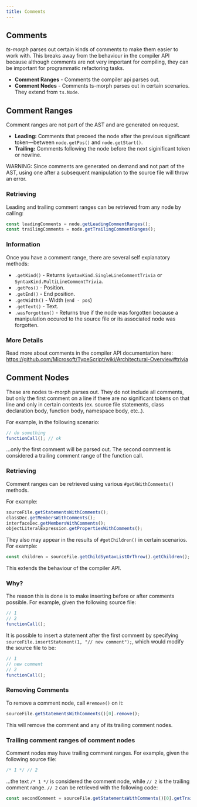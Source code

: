 ```yaml
---
title: Comments
---
```


## Comments

_ts-morph_ parses out certain kinds of comments to make them easier to work with. This breaks away from the behaviour in the compiler API because although comments are not very important for compiling, they can be important for programmatic refactoring tasks.

- **Comment Ranges** - Comments the compiler api parses out.
- **Comment Nodes** - Comments ts-morph parses out in certain scenarios. They extend from `ts.Node`.

## Comment Ranges

Comment ranges are not part of the AST and are generated on request.

- **Leading:** Comments that preceed the node after the previous significant token—between `node.getPos()` and `node.getStart()`.
- **Trailing:** Comments following the node before the next siginificant token or newline.

WARNING: Since comments are generated on demand and not part of the AST, using one after a
subsequent manipulation to the source file will throw an error.

### Retrieving

Leading and trailing comment ranges can be retrieved from any node by calling:

```ts
const leadingComments = node.getLeadingCommentRanges();
const trailingComments = node.getTrailingCommentRanges();
```

### Information

Once you have a comment range, there are several self explanatory methods:

- `.getKind()` - Returns `SyntaxKind.SingleLineCommentTrivia` or `SyntaxKind.MultiLineCommentTrivia`.
- `.getPos()` - Position.
- `.getEnd()` - End position.
- `.getWidth()` - Width (`end - pos`)
- `.getText()` - Text.
- `.wasForgotten()` - Returns true if the node was forgotten because a manipulation occured to the source file or its associated node was forgotten.

### More Details

Read more about comments in the compiler API documentation here: https://github.com/Microsoft/TypeScript/wiki/Architectural-Overview#trivia

## Comment Nodes

These are nodes ts-morph parses out. They do not include all comments, but only the first comment on a line if there are no significant tokens on that line and only in certain contexts (ex. source file statements, class declaration body, function body, namespace body, etc..).

For example, in the following scenario:

```ts setup: let functionCall: any;
// do something
functionCall(); // ok
```

...only the first comment will be parsed out. The second comment is considered a trailing comment range of the function call.

### Retrieving

Comment ranges can be retrieved using various `#getXWithComments()` methods.

For example:

```ts setup: let classDec: any, interfaceDec: any;
sourceFile.getStatementsWithComments();
classDec.getMembersWithComments();
interfaceDec.getMembersWithComments();
objectLiteralExpression.getPropertiesWithComments();
```

They also may appear in the results of `#getChildren()` in certain scenarios. For example:

```ts
const children = sourceFile.getChildSyntaxListOrThrow().getChildren();
```

This extends the behaviour of the compiler API.

### Why?

The reason this is done is to make inserting before or after comments possible. For example, given the following source file:

```ts setup: let functionCall: any;
// 1
// 2
functionCall();
```

It is possible to insert a statement after the first comment by specifying `sourceFile.insertStatement(1, "// new comment");`, which would modify the source file to be:

```ts setup: let functionCall: any;
// 1
// new comment
// 2
functionCall();
```

### Removing Comments

To remove a comment node, call `#remove()` on it:

```ts
sourceFile.getStatementsWithComments()[0].remove();
```

This will remove the comment and any of its trailing comment nodes.

### Trailing comment ranges of comment nodes

Comment nodes may have trailing comment ranges. For example, given the following source file:

```ts
/* 1 */ // 2
```

...the text `/* 1 */` is considered the comment node, while `// 2` is the trailing comment range. `// 2` can be retrieved with the following code:

```ts
const secondComment = sourceFile.getStatementsWithComments()[0].getTrailingCommentRanges()[0];
```
